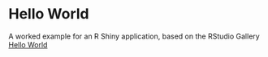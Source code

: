 # Hello World

A worked example for an R Shiny application, based on the RStudio Gallery 
[Hello World](https://shiny.rstudio.com/gallery/example-01-hello.html)
